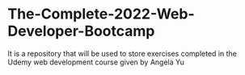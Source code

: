 # The-Complete-2022-Web-Developer-Bootcamp
It is a repository that will be used to store exercises completed in the Udemy web development course given by Angela Yu

